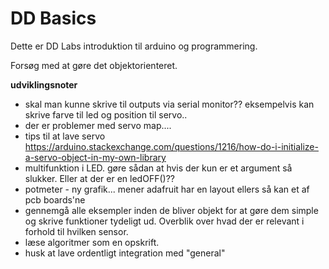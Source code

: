# DD Basics
Dette er DD Labs introduktion til arduino og programmering.

Forsøg med at gøre det objektorienteret.


**udviklingsnoter**

* skal man kunne skrive til outputs via serial monitor?? eksempelvis kan skrive farve til led og position til servo..  
* der er problemer med servo map....
* tips til at lave servo https://arduino.stackexchange.com/questions/1216/how-do-i-initialize-a-servo-object-in-my-own-library
* multifunktion i LED. gøre sådan at hvis der kun er et argument så slukker. Eller at der er en ledOFF()??
* potmeter - ny grafik... mener adafruit har en layout ellers så kan et af pcb boards'ne
* gennemgå alle eksempler inden de bliver objekt for at gøre dem simple og skrive funktioner tydeligt ud. Overblik over hvad der er relevant i forhold til hvilken sensor.
* læse algoritmer som en opskrift.
* husk at lave ordentligt integration med "general"
